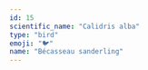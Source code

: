 ```yaml
---
id: 15
scientific_name: "Calidris alba"
type: "bird"
emoji: "🐦"
name: "Bécasseau sanderling"
---
```

